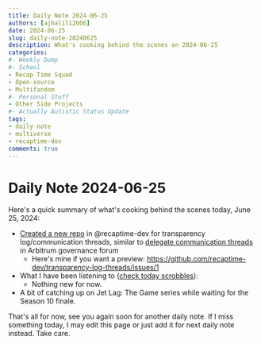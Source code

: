 ```yaml
---
title: Daily Note 2024-06-25
authors: [ajhalili2006]
date: 2024-06-25
slug: daily-note-20240625
description: What's cooking behind the scenes on 2024-06-25
categories:
#- Weekly Dump
#- School
- Recap Time Squad
- Open-source
- Multifandom
#- Personal Stuff
- Other Side Projects
#- Actually Autistic Status Update
tags:
- daily note
- multiverse
- recaptime-dev
comments: true
---
```


# Daily Note 2024-06-25

Here's a quick summary of what's cooking behind the scenes today, June 25, 2024:

* [Created a new repo](https://github.com/recaptime-dev/transparency-log-threads) in @recaptime-dev for transparency log/communication threads, similar to [delegate communication threads] in Arbitrum governance forum
    * Here's mine if you want a preview: <https://github.com/recaptime-dev/transparency-log-threads/issues/1>
* What I have been listening to ([check today scrobbles](https://www.last.fm/user/ajhalili2006/library?from=2024-06-24&to=2024-06-25)):
    * Nothing new for now.
* A bit of catching up on Jet Lag: The Game series while waiting for the Season 10 finale.

That's all for now, see you again soon for another daily note. If I miss something today, I may edit this page or just add it for next daily note instead. Take care.

[delegate communication threads]: https://forum.arbitrum.foundation/search?q=%22delegate%20communication%20thread%22%20%23governance%20order%3Alatest

